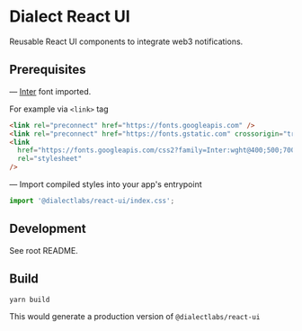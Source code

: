 # Dialect React UI

Reusable React UI components to integrate web3 notifications.

## Prerequisites

— [Inter](https://fonts.google.com/specimen/Inter) font imported.

For example via `<link>` tag

```html
<link rel="preconnect" href="https://fonts.googleapis.com" />
<link rel="preconnect" href="https://fonts.gstatic.com" crossorigin="true" />
<link
  href="https://fonts.googleapis.com/css2?family=Inter:wght@400;500;700&display=swap"
  rel="stylesheet"
/>
```

— Import compiled styles into your app's entrypoint

```typescript
import '@dialectlabs/react-ui/index.css';
```

## Development

See root README.

## Build

```shell
yarn build
```

This would generate a production version of `@dialectlabs/react-ui`
